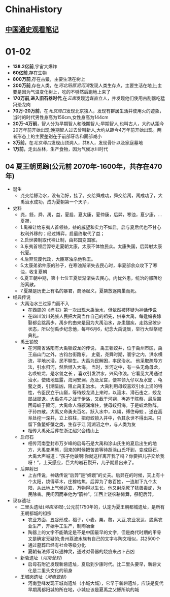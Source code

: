 # ChinaHistory

## [中国通史观看笔记](https://www.bilibili.com/video/av6547465)  

# 01-02

* **138.2亿前**,宇宙大爆炸  
* **60亿前**,存在生物
* **800万前**,存在古猿，主要生活在树上  
* **200万前**,存在人类，在*河北阳原泥河湾*发现人类生存点，主要生活在地上;主要是因为气温变化树上，吃的不够然后跑地上来了  
* **170万前**,**进入旧石器时代**,在*云南*发现远谋直立人，并发现他们使用古削器吃猛犸恐龙肉
* **70万-20万前**，在*北京周口*发现北京猿人，发现有群居生活并使用火的迹象，当时的时代男性身高为156cm,女性身高为144cm
* **20万-4万前**，智人分为早期智人和晚期智人;早期智人,也叫古人，大约从距今20万年前开始出现;晚期智人过去曾叫新人,大约从距今4万年前开始出现。两者形态上的主要差别在于前部牙齿和面部减小
* **3万前**，在*北京周口*发现山顶洞人，共8人，发现骨针以及家庭墓地
* **1万前**，走出丛林，生产食物，因为气候冰川时代

## 04 夏王朝觅踪(公元前 2070年-1600年，共存在470年)

* 诞生    
    * 尧交给鲧治水，没有治好，挂了。交给舜成功，舜交给禹，禹成功了，大禹治水成功，成为夏朝第一个天子，
* 史料 
    * 尧，鲧，舜，禹，益，夏启，夏太康，夏仲康，后羿，寒浊，夏少康，... 夏桀，        
    * 1.禹禅让给东夷人首领益，益的威望和实力不如启，启与夏后代也不甘心权利外移的；经过博弈，启最终取代了益；
    * 2.启世袭制取代禅让制，由邦国变国家。
    * 3.东夷首领后羿夺走夏朝太康，太康不体恤民众。太康失国，后羿射太康代夏。
    * 4.后羿荒废代政，大臣寒浊杀他称王。
    * 5.太康弟弟仲康的孙子，在寒浊渐渐失去民心时，率夏部余众攻下了寒浊，收复夏朝
    * 6.夏王朝中期，第十七位王夏桀渐渐失去民心，内忧外患，统治的部落纷纷离散。
    * 7.夏桀是历史上有名的暴君，商汤起义，夏桀放逐南巢而死。
* 经典传说  
    * 大禹治水三过家门而不入
        * 在西周的《尚书》第一次出现大禹治水，但依然被怀疑为神话传说  
        * 在四川汶川羌族人民把大禹当作自己的祖先，供奉大禹，每逢婚丧嫁娶都会跳禹步。禹步的由来是因为大禹治水，身患腿疾，走路呈坡步状态，所以创禹步纪念他，每年6月6，纪念大禹诞辰，举行大型祭祀典礼。 
    * 禹王锁蛟
        * 在河南省洛阳有大禹锁蛟龙的传说， 禹王锁蛟井，位于禹州市区，禹王庙山门之外，古钧台街路东。 史载，尧舜时期，寰宇之内，洪水横流，平地水浸，民不聊生。大禹为民解困，率民治水。 他采取疏导方法，引水归河，然后倾入大海。 当时，淮河之中，有一头无角母龙，名唤蛟龙，是水兽之长 ，喜欢引发洪水，兴风作浪。它看见大禹通过治水，使陆地显露，海河安澜，危及龙宫，便率领九仔以及水蛇 、龟鳖之类，引潮呈凶，阻止禹王治水。 大禹利用母蛟喜欢引水上涌的特性，令臣民立于山巅，等待蛟龙涌上来时，以滚木、滑石击之，蛟龙屡战屡退。大禹先与之战于伊洛，又截于河朔，再追于陈蔡，最后围困母蛟于颍河。大禹命人将颍渊堵住，使母蛟归海。于是蛟龙败阵，子孙四散。大禹又命勇夫百名，跃入水中，以绳，缚住母蛟 。遂在高阜处挖一深井，立上桩柱，把母蛟锁入井中，令其永世不得出来。只留下鱼鳖虾蟹之类，生存于江 河湖沼之中，与人类为友  
        * 相传大禹死后葬在浙江绍兴会稽山上  
    * 启母石  
        * 相传河南登封市万岁峰的启母石是大禹和涂山氏生的夏启出生的地方，大禹变黑熊，回来的时候把苦苦等待胡涂山氏吓到，变成巨石，大禹大声喊道：“孩子他娘啊!你就这样离开我了吗？你要把儿子交给我呀！”，上天感应，巨大的岩石裂开，儿子期启出来了。 
    * 后羿射日  
        * 上古传说，神话传说“后羿”是“嫦娥”的丈夫。后羿在的时候，天上有十个太阳，烧得草木，庄稼枯焦，后羿为了救百姓，一连射下九个太阳，从此地上气候适宜，万物得以生长。他又射杀死了猛兽毒蛇，为民除害。民间因而奉他为“箭神”。江西上饶农耕傩舞，祭祀后羿。
* 现存遗址  
    * 二里头遗址(*河南洛阳*):,公元前1750年的，认定为夏王朝都城遗址，是所有王朝都城的祖宗
        * 农业方面，五谷形成，稻子，小麦，粟，黎，大豆,农业发达，脱离农业生产，开始手工生产，制陶冶金
        * 陶器上的文字不能确定是不是中国最早的文字，但是商代时期的甲骨文是确定无疑的;贵州荔波水族有自己的文字与陶文相似，共2500个
        * 通过墓葬已经有社会等级分化
        * 夏朝有法师可以通神灵，通过对骨器的烧痕来占卜吉凶
    * 新砦遗址（*河南登封*）
        * 启母石附近发现新砦遗址，夏启到少康时代。比二里头要早，新砦文化是二里头文化的前身
    * 王城岗遗址（*河南登封*）
        * 河南登峰发现王城岗遗址（小城大城），它早于新砦遗址，应该是夏代早期禹都阳城的所在地，小城应该是夏禹之父鲧所筑的城


